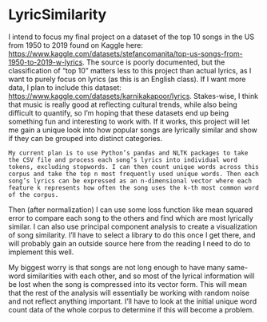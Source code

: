 # LyricSimilarity
I intend to focus my final project on a dataset of the top 10 songs in the US from 1950 to 2019 found on Kaggle here: https://www.kaggle.com/datasets/stefancomanita/top-us-songs-from-1950-to-2019-w-lyrics. The source is poorly documented, but the classification of “top 10” matters less to this project than actual lyrics, as I want to purely focus on lyrics (as this is an English class). If I want more data, I plan to include this dataset: https://www.kaggle.com/datasets/karnikakapoor/lyrics. 
	Stakes-wise, I think that music is really good at reflecting cultural trends, while also being difficult to quantify, so I’m hoping that these datasets end up being something fun and interesting to work with. If it works, this project will let me gain a unique look into how popular songs are lyrically similar and show if they can be grouped into distinct categories. 

	My current plan is to use Python’s pandas and NLTK packages to take the CSV file and process each song’s lyrics into individual word tokens, excluding stopwords. I can then count unique words across this corpus and take the top n most frequently used unique words. Then each song’s lyrics can be expressed as an n-dimensional vector where each feature k represents how often the song uses the k-th most common word of the corpus.
Then (after normalization) I can use some loss function like mean squared error to compare each song to the others and find which are most lyrically similar. I can also use principal component analysis to create a visualization of song similarity. I’ll have to select a library to do this once I get there, and will probably gain an outside source here from the reading I need to do to implement this well. 

My biggest worry is that songs are not long enough to have many same-word similarities with each other, and so most of the lyrical information will be lost when the song is compressed into its vector form. This will mean that the rest of the analysis will essentially be working with random noise and not reflect anything important. I’ll have to look at the initial unique word count data of the whole corpus to determine if this will become a problem. 
